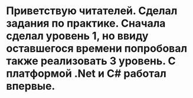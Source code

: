 # Приветствую читателей. Сделал задания по практике. Сначала сделал уровень 1, но ввиду оставшегося времени попробовал также реализовать 3 уровень. С платформой .Net и C# работал впервые.
